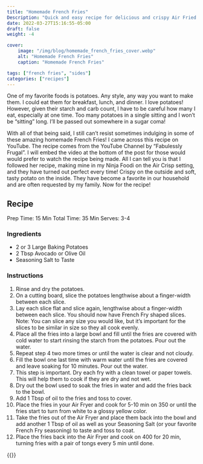 ```yaml
---
title: "Homemade French Fries"
Description: "Quick and easy recipe for delicious and crispy Air Fried French Fries!"
date: 2022-03-27T15:16:55-05:00
draft: false
weight: -4

cover:
    image: "/img/blog/homemade_french_fries_cover.webp"
    alt: "Homemade French Fries"
    caption: "Homemade French Fries"

tags: ["french fries", "sides"]
categories: ["recipes"]
---
```


One of my favorite foods is potatoes. Any style, any way you want to make them. I could eat them for breakfast, lunch, and dinner. I love potatoes! However, given their starch and carb count, I have to be careful how many I eat, especially at one time. Too many potatoes in a single sitting and I won’t be “sitting” long. I’ll be passed out somewhere in a sugar coma!  

With all of that being said, I still can’t resist sometimes indulging in some of these amazing homemade French Fries! I came across this recipe on YouTube. The recipe comes from the YouTube Channel by “Fabulessly Frugal”. I will embed the video at the bottom of the post for those would would prefer to watch the recipe being made. All I can tell you is that I followed her recipe, making mine in my Ninja Foodi on the Air Crisp setting, and they have turned out perfect every time! Crispy on the outside and soft, tasty potato on the inside. They have become a favorite in our household and are often requested by my family. Now for the recipe!  

## Recipe
Prep Time: 15 Min
Total Time: 35 Min
Serves: 3-4  

### Ingredients  
* 2 or 3 Large Baking Potatoes
* 2 Tbsp Avocado or Olive Oil
* Seasoning Salt to Taste  

### Instructions
1. Rinse and dry the potatoes.
2. On a cutting board, slice the potatoes lengthwise about a finger-width between each slice.
3. Lay each slice flat and slice again, lengthwise about a finger-width between each slice. You should now have French Fry shaped slices. Note: You can slice any size you would like, but it’s important for the slices to be similar in size so they all cook evenly.
4. Place all the fries into a large bowl and fill until the fries are covered with cold water to start rinsing the starch from the potatoes. Pour out the water.
5. Repeat step 4 two more times or until the water is clear and not cloudy.
6. Fill the bowl one last time with warm water until the fries are covered and leave soaking for 10 minutes. Pour out the water.
7. This step is important. Dry each fry with a clean towel or paper towels. This will help them to cook if they are dry and not wet.
8. Dry out the bowl used to soak the fries in water and add the fries back to the bowl.
9. Add 1 Tbsp of oil to the fries and toss to cover.
10. Place the fries in your Air Fryer and cook for 5-10 min on 350 or until the fries start to turn from white to a glossy yellow color.
11. Take the fries out of the Air Fryer and place them back into the bowl and add another 1 Tbsp of oil as well as your Seasoning Salt (or your favorite French Fry seasoning) to taste and toss to coat.
12. Place the fries back into the Air Fryer and cook on 400 for 20 min, turning fries with a pair of tongs every 5 min until done.  

{{<youtube PUSLe93r9O8>}}